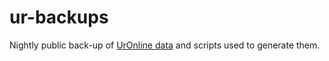# ur-backups

Nightly public back-up of <a href="www.ur-online.org">UrOnline data</a> and scripts used to generate them.
